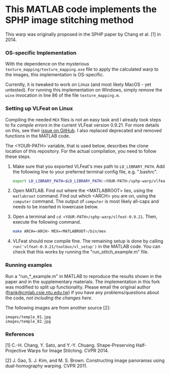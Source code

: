 # This MATLAB code implements the SPHP image stitching method

This warp was originally proposed in the SPHP paper by Chang et al. [1] in 2014.

### OS-specific Implementation

With the dependence on the mysterious `texture_mapping/texture_mapping.exe` file to apply the calculated warp to the images, this implementation is OS-specific.

Currently, it is tweaked to work on Linux (and most likely MacOS - yet untested). For running this implementation on Windows, simply remove the `wine` invocation in line 86 of the file `texture_mapping.m`.

### Setting up VLFeat on Linux

Compiling the needed `MEX` files is not an easy task and I already took steps to fix *compile errors* in the current VLFeat version 0.9.21. 
For more details on this, see their [issue on GitHub](https://github.com/vlfeat/vlfeat/issues/214). 
I also replaced deprecated and removed functions in the MATLAB code.

The \<YOUR-PATH\> variable, that is used below, describes the clone location of this repository.
For the actual compilation, you need to follow these steps. 

1. Make sure that you exported VLFeat's mex path to `LD_LIBRARY_PATH`. Add the following line to your preferred terminal config file, e.g. ".bashrc".

    ```bash
    export LD_LIBRARY_PATH=$LD_LIBRARY_PATH:<YOUR-PATH>/sphp-warp/vlfeat-0.9.21/toolbox/mex/mexa64/
    ```

2. Open MATLAB. Find out where the \<MATLABROOT\> lies, using the `matlabroot` command. Find out which \<ARCH\> you are on, using the `computer` command. The output of `computer` is most likely all-caps and needs to be inserted in lowercase below.

3. Open a terminal and `cd <YOUR-PATH>/sphp-warp/vlfeat-0.9.21`. Then, execute the following command.

    ```bash
    make ARCH=<ARCH> MEX=<MATLABROOT>/bin/mex
    ```

4. VLFeat should now compile fine. The remaining setup is done by calling `run('vlfeat-0.9.21/toolbox/vl_setup')` in the MATLAB code. You can check that this works by running the "run_stitch_example.m" file. 

### Running examples

Run a "run_*_example.m" in MATLAB to reproduce the results shown in the paper and in the supplementary materials.
The implementation in this fork was modified to split up functionality.
Please email the original author (frank@cmlab.csie.ntu.edu.tw) if you have any problems/questions about the code, *not including the changes here*.


The following images are from another source [2]:
```
images/temple_01.jpg
images/temple_02.jpg
```

### References

[1] C.-H. Chang, Y. Sato, and Y.-Y. Chuang. Shape-Preserving Half-Projective Warps for Image Stitching. CVPR 2014.

[2] J. Gao, S. J. Kim, and M. S. Brown. Constructing image panoramas using dual-homography warping. CVPR 2011.
